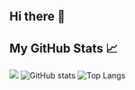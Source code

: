## Hi there 👋
## My GitHub Stats 📈
![](https://visitor-badge.laobi.icu/badge?page_id=chiragjagad.chiragjagad)
![GitHub stats](https://github-readme-stats.vercel.app/api?username=CharalambosIoannou&show_icons=true&theme=tokyonight)
![Top Langs](https://github-readme-stats.vercel.app/api/top-langs/?username=CharalambosIoannou&theme=tokyonight)


